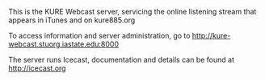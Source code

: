 This is the KURE Webcast server, servicing the online listening stream that appears in iTunes and on kure885.org

To access information and server administration, go to http://kure-webcast.stuorg.iastate.edu:8000

The server runs Icecast, documentation and details can be found at http://icecast.org


